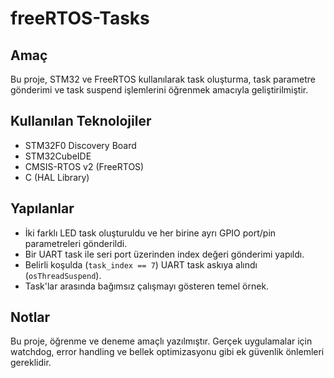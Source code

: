 # freeRTOS-Tasks

## Amaç
Bu proje, STM32 ve FreeRTOS kullanılarak task oluşturma, task parametre gönderimi ve task suspend işlemlerini öğrenmek amacıyla geliştirilmiştir.

## Kullanılan Teknolojiler
- STM32F0 Discovery Board
- STM32CubeIDE
- CMSIS-RTOS v2 (FreeRTOS)
- C (HAL Library)

## Yapılanlar
- İki farklı LED task oluşturuldu ve her birine ayrı GPIO port/pin parametreleri gönderildi.
- Bir UART task ile seri port üzerinden index değeri gönderimi yapıldı.
- Belirli koşulda (`task_index == 7`) UART task askıya alındı (`osThreadSuspend`).
- Task'lar arasında bağımsız çalışmayı gösteren temel örnek.

## Notlar
Bu proje, öğrenme ve deneme amaçlı yazılmıştır. Gerçek uygulamalar için watchdog, error handling ve bellek optimizasyonu gibi ek güvenlik önlemleri gereklidir.
